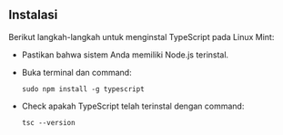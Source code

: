 ## Instalasi

Berikut langkah-langkah untuk menginstal TypeScript pada Linux Mint:

- Pastikan bahwa sistem Anda memiliki Node.js terinstal.
- Buka terminal dan command:

  ```
  sudo npm install -g typescript
  ```

- Check apakah TypeScript telah terinstal dengan command:

  ```
  tsc --version
  ```
